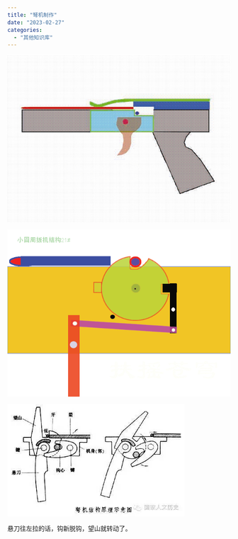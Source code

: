 ```yaml
---
title: "弩机制作"
date: "2023-02-27"
categories: 
  - "其他知识库"
---
```


[![](images/e904fa63b49f445eb9e9315a5abf291a.gif)](http://127.0.0.1/?attachment_id=5036)

[![](images/7212c5520acf40f9a87e065534e86501.gif)](http://127.0.0.1/?attachment_id=5037)

[![](images/R-C.png)](http://127.0.0.1/?attachment_id=5038)

悬刀往左拉的话，钩新脱钩，望山就转动了。
